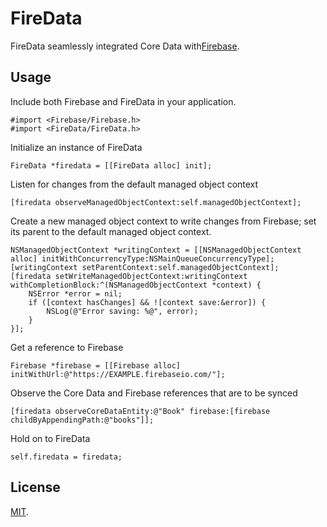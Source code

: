 FireData
========
FireData seamlessly integrated Core Data with[Firebase](http://www.firebase.com).


Usage
-----
Include both Firebase and FireData in your application.

    #import <Firebase/Firebase.h>
    #import <FireData/FireData.h>

Initialize an instance of FireData
    
    FireData *firedata = [[FireData alloc] init];
        
Listen for changes from the default managed object context

    [firedata observeManagedObjectContext:self.managedObjectContext];
    
Create a new managed object context to write changes from Firebase; set its parent to the default managed object context.

    NSManagedObjectContext *writingContext = [[NSManagedObjectContext alloc] initWithConcurrencyType:NSMainQueueConcurrencyType];
    [writingContext setParentContext:self.managedObjectContext];
    [firedata setWriteManagedObjectContext:writingContext withCompletionBlock:^(NSManagedObjectContext *context) {
        NSError *error = nil;
        if ([context hasChanges] && ![context save:&error]) {
            NSLog(@"Error saving: %@", error);
        }
    }];
    
Get a reference to Firebase

    Firebase *firebase = [[Firebase alloc] initWithUrl:@"https://EXAMPLE.firebaseio.com/"];
    
Observe the Core Data and Firebase references that are to be synced

    [firedata observeCoreDataEntity:@"Book" firebase:[firebase childByAppendingPath:@"books"]];
    
Hold on to FireData
    
    self.firedata = firedata;

License
-------
[MIT](http://firebase.mit-license.org).
